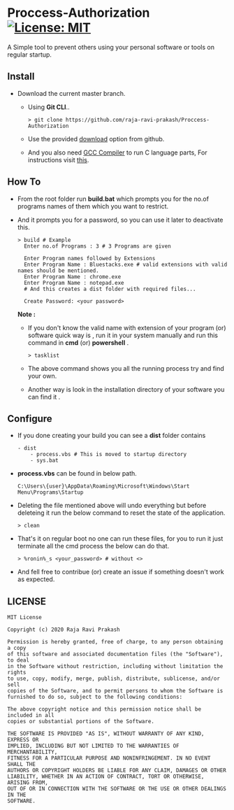 # Proccess-Authorization [![License: MIT](https://img.shields.io/badge/License-MIT-yellow.svg)](https://opensource.org/licenses/MIT)

A Simple tool to prevent others using your personal software or tools on regular startup.

## Install

- Download the current master branch.

  - Using **Git CLI**..

    ```shell
    > git clone https://github.com/raja-ravi-prakash/Proccess-Authorization
    ```

  - Use the provided [download](https://github.com/raja-ravi-prakash/Proccess-Authorization/archive/master.zip) option from github.

  - And you also need [GCC Compiler](https://sourceforge.net/projects/mingw/) to run C language parts, For instructions visit [this](https://www.youtube.com/watch?v=Ubfgi4NoTPk).

## How To

- From the root folder run **build.bat** which prompts you for the no.of programs names of them which you want to restrict.
- And it prompts you for a password, so you can use it later to deactivate this.

  ```shell
  > build # Example
    Enter no.of Programs : 3 # 3 Programs are given

    Enter Program names followed by Extensions
    Enter Program Name : Bluestacks.exe # valid extensions with valid names should be mentioned.
    Enter Program Name : chrome.exe
    Enter Program Name : notepad.exe
    # And this creates a dist folder with required files...

    Create Password: <your password>
  ```

  **Note :**

  - If you don't know the valid name with extension of your program (or) software quick way is , run it in your system manually and
    run this command in **cmd** (or) **powershell** .

    ```shell
    > tasklist
    ```

  - The above command shows you all the running process try and find your own.

  - Another way is look in the installation directory of your software you can find it .

## Configure

- If you done creating your build you can see a **dist** folder contains

  ```shell
  - dist
      - process.vbs # This is moved to startup directory
      - sys.bat
  ```

- **process.vbs** can be found in below path.

  ```shell
  C:\Users\{user}\AppData\Roaming\Microsoft\Windows\Start Menu\Programs\Startup
  ```

- Deleting the file mentioned above will undo everything but before deleteing it run the below command to reset
  the state of the application.

  ```shell
  > clean
  ```

- That's it on regular boot no one can run these files, for you to run it just terminate all the cmd process the below can do that.

  ```shell
  > %ronin%_s <your_password> # without <>
  ```

- And fell free to contribue (or) create an issue if something doesn't work as expected.

## LICENSE

    MIT License

    Copyright (c) 2020 Raja Ravi Prakash

    Permission is hereby granted, free of charge, to any person obtaining a copy
    of this software and associated documentation files (the "Software"), to deal
    in the Software without restriction, including without limitation the rights
    to use, copy, modify, merge, publish, distribute, sublicense, and/or sell
    copies of the Software, and to permit persons to whom the Software is
    furnished to do so, subject to the following conditions:

    The above copyright notice and this permission notice shall be included in all
    copies or substantial portions of the Software.

    THE SOFTWARE IS PROVIDED "AS IS", WITHOUT WARRANTY OF ANY KIND, EXPRESS OR
    IMPLIED, INCLUDING BUT NOT LIMITED TO THE WARRANTIES OF MERCHANTABILITY,
    FITNESS FOR A PARTICULAR PURPOSE AND NONINFRINGEMENT. IN NO EVENT SHALL THE
    AUTHORS OR COPYRIGHT HOLDERS BE LIABLE FOR ANY CLAIM, DAMAGES OR OTHER
    LIABILITY, WHETHER IN AN ACTION OF CONTRACT, TORT OR OTHERWISE, ARISING FROM,
    OUT OF OR IN CONNECTION WITH THE SOFTWARE OR THE USE OR OTHER DEALINGS IN THE
    SOFTWARE.
